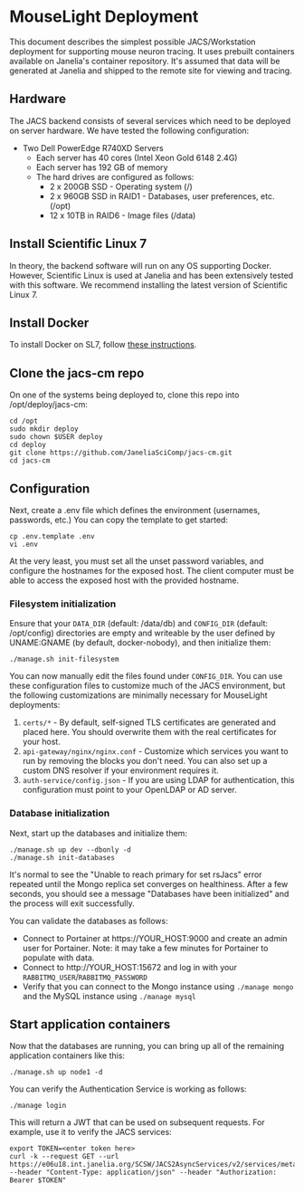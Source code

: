 # MouseLight Deployment

This document describes the simplest possible JACS/Workstation deployment for supporting mouse neuron tracing. It uses prebuilt containers available on Janelia's container repository. It's assumed that data will be generated at Janelia and shipped to the remote site for viewing and tracing. 


## Hardware

The JACS backend consists of several services which need to be deployed on server hardware. We have tested the following configuration:

* Two Dell PowerEdge R740XD Servers
    * Each server has 40 cores (Intel Xeon Gold 6148 2.4G)
    * Each server has 192 GB of memory
    * The hard drives are configured as follows:
        * 2 x 200GB SSD - Operating system (/)
        * 2 x 960GB SSD in RAID1 - Databases, user preferences, etc. (/opt)
        * 12 x 10TB in RAID6 - Image files (/data)


## Install Scientific Linux 7

In theory, the backend software will run on any OS supporting Docker. However, Scientific Linux is used at Janelia and has been extensively tested with this software. We recommend installing the latest version of Scientific Linux 7.


## Install Docker

To install Docker on SL7, follow [these instructions](InstallingDockerSL7.md).


## Clone the jacs-cm repo

On one of the systems being deployed to, clone this repo into /opt/deploy/jacs-cm:
```
cd /opt
sudo mkdir deploy
sudo chown $USER deploy
cd deploy
git clone https://github.com/JaneliaSciComp/jacs-cm.git
cd jacs-cm
```


## Configuration

Next, create a .env file which defines the environment (usernames, passwords, etc.) You can copy the template to get started:
```
cp .env.template .env
vi .env
```

At the very least, you must set all the unset password variables, and configure the hostnames for the exposed host. The client computer must be able to access the exposed host with the provided hostname.


### Filesystem initialization

Ensure that your `DATA_DIR` (default: /data/db) and `CONFIG_DIR` (default: /opt/config) directories are empty and writeable by the user defined by UNAME:GNAME (by default, docker-nobody), and then initialize them:

```
./manage.sh init-filesystem
```

You can now manually edit the files found under `CONFIG_DIR`. You can use these configuration files to customize much of the JACS environment, but the following customizations are minimally necessary for MouseLight deployments:

1. `certs/*` - By default, self-signed TLS certificates are generated and placed here. You should overwrite them with the real certificates for your host.
2. `api-gateway/nginx/nginx.conf` - Customize which services you want to run by removing the blocks you don't need. You can also set up a custom DNS resolver if your environment requires it.
3. `auth-service/config.json` - If you are using LDAP for authentication, this configuration must point to your OpenLDAP or AD server.


### Database initialization

Next, start up the databases and initialize them:
```
./manage.sh up dev --dbonly -d
./manage.sh init-databases
```

It's normal to see the "Unable to reach primary for set rsJacs" error repeated until the Mongo replica set converges on healthiness. After a few seconds, you should see a message "Databases have been initialized" and the process will exit successfully.

You can validate the databases as follows:
* Connect to Portainer at https://YOUR_HOST:9000 and create an admin user for Portainer. Note: it may take a few minutes for Portainer to populate with data.
* Connect to http://YOUR_HOST:15672 and log in with your `RABBITMQ_USER`/`RABBITMQ_PASSWORD`
* Verify that you can connect to the Mongo instance using `./manage mongo` and the MySQL instance using `./manage mysql`

## Start application containers

Now that the databases are running, you can bring up all of the remaining application containers like this:

```
./manage.sh up node1 -d
```

You can verify the Authentication Service is working as follows:

```
./manage login
```

This will return a JWT that can be used on subsequent requests. For example, use it to verify the JACS services:

```
export TOKEN=<enter token here>
curl -k --request GET --url https://e06u18.int.janelia.org/SCSW/JACS2AsyncServices/v2/services/metadata --header "Content-Type: application/json" --header "Authorization: Bearer $TOKEN"
```

